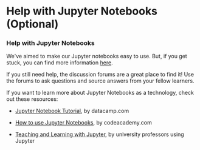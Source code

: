 # Help with Jupyter Notebooks (Optional)

### Help with Jupyter Notebooks
We've aimed to make our Jupyter notebooks easy to use. But, if you get stuck, you can find more information [here](https://learner.coursera.help/hc/en-us/articles/360004995312-Solve-problems-with-Jupyter-Notebooks).

If you still need help, the discussion forums are a great place to find it! Use the forums to ask questions and source answers from your fellow learners.

If you want to learn more about Jupyter Notebooks as a technology, check out these resources:

* [Jupyter Notebook Tutorial](https://www.datacamp.com/community/tutorials/tutorial-jupyter-notebook), by datacamp.com

* [How to use Jupyter Notebooks](https://www.codecademy.com/articles/how-to-use-jupyter-notebooks), by codeacademy.com

* [Teaching and Learning with Jupyter](https://jupyter4edu.github.io/jupyter-edu-book/), by university professors using Jupyter  